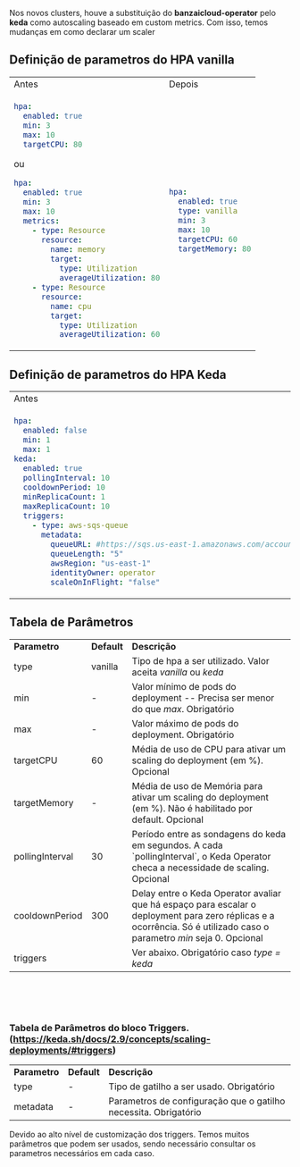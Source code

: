 Nos novos clusters, houve a substituição do **banzaicloud-operator** pelo **keda** como autoscaling baseado em custom metrics. Com isso, temos mudanças em como declarar um scaler

## Definição de parametros do HPA vanilla

<table>
<tr>
<td> Antes </td> <td> Depois </td>
</tr>
<tr>
<td>

```yaml
hpa:
  enabled: true
  min: 3
  max: 10
  targetCPU: 80
```
ou
```yaml
hpa:
  enabled: true
  min: 3
  max: 10
  metrics:
    - type: Resource
      resource:
        name: memory
        target:
          type: Utilization
          averageUtilization: 80
    - type: Resource
      resource:
        name: cpu
        target:
          type: Utilization
          averageUtilization: 60
```
</td>
<td>
    
```yaml
hpa:
  enabled: true
  type: vanilla
  min: 3
  max: 10
  targetCPU: 60
  targetMemory: 80
```
</td>
</tr>
</table>

## Definição de parametros do HPA Keda

<table>
<tr>
<td> Antes </td> <td> Depois </td>
</tr>
<tr>
<td>

```yaml
hpa:
  enabled: false
  min: 1
  max: 1
keda:
  enabled: true
  pollingInterval: 10
  cooldownPeriod: 10
  minReplicaCount: 1
  maxReplicaCount: 10
  triggers:
    - type: aws-sqs-queue
      metadata:
        queueURL: #https://sqs.us-east-1.amazonaws.com/accountID/filaName
        queueLength: "5"
        awsRegion: "us-east-1"
        identityOwner: operator
        scaleOnInFlight: "false"
```
</td>
<td>
    
```yaml
hpa:
  enabled: true
  type: keda
  min: 2
  max: 5
  targetCPU: 60
  targetMemory: 80
  pollingInterval: 20
  cooldownPeriod: 10
  triggers:
    - type: kakfa
      metadata:
        protocol: amqp
        queueName: demo_queue # Nome da queue
        mode: QueueLength
        value: "3" # Se tivermos 3 novas mensagens, ativa scaling
      authenticationRef:
        name: keda-trigger-auth-rabbitmq-conn
```
</td>
</tr>
</table>

## Tabela de Parâmetros

<table>
<tr>
<td> <b>Parametro</b> </td> <td> <b>Default</b> </td> <td> <b>Descrição</b> </td>
</tr>
<tr>
<td> type </td> <td> vanilla </tb> <td> Tipo de hpa a ser utilizado. Valor aceita <i>vanilla</i> ou <i>keda</i> </td>
</tr>
<tr>
<td> min </td> <td> - </td> <td> Valor mínimo de pods do deployment -- Precisa ser menor do que <i>max</i>. Obrigatório </td>
</tr>
<tr>
<td> max </td> <td> - </td> <td> Valor máximo de pods do deployment. Obrigatório  </td>
</tr>
<tr>
<td> targetCPU </td> <td> 60 </td> <td> Média de uso de CPU para ativar um scaling do deployment (em %). Opcional </td>
</tr>
<tr>
<td> targetMemory </td> <td> - </td> <td> Média de uso de Memória para ativar um scaling do deployment (em %). Não é habilitado por default. Opcional</td>
</tr>
<tr>
<td> pollingInterval </td> <td> 30 </td> <td> Período entre as sondagens do keda em segundos. A cada `pollingInterval`, o Keda Operator checa a necessidade de scaling. Opcional </td>
</tr>
<tr>
<td> cooldownPeriod </td> <td> 300 </td> <td> Delay entre o Keda Operator avaliar que há espaço para escalar o deployment para zero réplicas e a ocorrência. Só é utilizado caso o parametro <i>min</i> seja 0. Opcional </td>
</tr>
<tr>
<td> triggers </td> <td>  </td> <td> Ver abaixo. Obrigatório caso <i>type = keda</i> </td>
</tr>
</table>

<br><br><br>


### Tabela de Parâmetros do bloco Triggers.(https://keda.sh/docs/2.9/concepts/scaling-deployments/#triggers)

<table>
<tr>
<td> <b>Parametro</b> </td> <td> <b>Default</b> </td> <td> <b>Descrição</b> </td>
</tr>
<tr>
<td> type </td> <td> - </tb> <td> Tipo de gatilho a ser usado. Obrigatório </td>
</tr>
<tr>
<td> metadata </td> <td> - </td> <td> Parametros de configuração que o gatilho necessita. Obrigatório </td>
</tr>
</table>
Devido ao alto nível de customização dos triggers. Temos muitos parâmetros que podem ser usados, sendo necessário consultar os parametros necessários em cada caso.